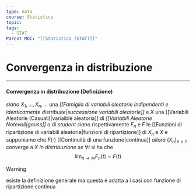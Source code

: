 ```yaml
---
type: nota
course: Statistica
topic: 
tags:
  - STAT
Parent MOC: "[[Statistica (STAT)]]"
---
```

# Convergenza in distribuzione
---
#### Convergenza in distribuzione (Definizione)
_siano_ $X_{1},\dots, X_{n},\dots$ una _[[Famiglia di variabili aleatorie Indipendenti e identicamente distribuite|successione variabili aleatorie]]_  e $X$ una [[Variabili Aleatorie (Casuali)|variaible aleatoria]]  di _[[Variabili Aleatorie Notevoli|gauss]]_ o di _student_
_siano_ rispettivamente $F_{n}$ e $F$ le [[Funzioni di ripartizione di variabili aleatorie|funzioni di ripartizione]] di $X_{n}$ e $X$ e supponiamo che $F(\cdot)$ [[Continuità di una funzione|continua]] 
_allora_ $(X_{n})_{n\geq 1}$ converge a $X$ _in distribuzione_ 
_se_ $\forall t$ si ha che $$\lim_{ n \to \infty }F_{n}(t)=F(t) $$ 
> [!warning]
> esiste la definizione generale ma questa è adatta a i casi con funzione di ripartizione continua